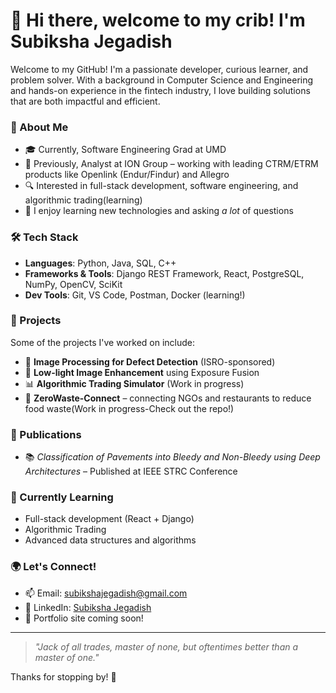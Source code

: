 # 👋 Hi there, welcome to my crib! I'm Subiksha Jegadish

Welcome to my GitHub! I'm a passionate developer, curious learner, and problem solver. With a background in Computer Science and Engineering and hands-on experience in the fintech industry, I love building solutions that are both impactful and efficient.

### 💼 About Me
- 🎓 Currently, Software Engineering Grad at UMD
- 💼 Previously, Analyst at ION Group – working with leading CTRM/ETRM products like Openlink (Endur/Findur) and Allegro
- 🔍 Interested in full-stack development, software engineering, and algorithmic trading(learning)
- 🧠 I enjoy learning new technologies and asking *a lot* of questions

### 🛠️ Tech Stack
- **Languages**: Python, Java, SQL, C++
- **Frameworks & Tools**: Django REST Framework, React, PostgreSQL, NumPy, OpenCV, SciKit
- **Dev Tools**: Git, VS Code, Postman, Docker (learning!)

### 🚀 Projects
Some of the projects I've worked on include:
- 🧪 **Image Processing for Defect Detection** (ISRO-sponsored)
- 📸 **Low-light Image Enhancement** using Exposure Fusion
- 📊 **Algorithmic Trading Simulator** (Work in progress)
- 🍱 **ZeroWaste-Connect** – connecting NGOs and restaurants to reduce food waste(Work in progress-Check out the repo!)

### 📝 Publications
- 📚 *Classification of Pavements into Bleedy and Non-Bleedy using Deep Architectures* – Published at IEEE STRC Conference

### 🌱 Currently Learning
- Full-stack development (React + Django)
- Algorithmic Trading
- Advanced data structures and algorithms

### 🌍 Let's Connect!
- 📫 Email: [subikshajegadish@gmail.com](mailto:subiksha.jegadish@gmail.com)
- 💼 LinkedIn: [Subiksha Jegadish](https://www.linkedin.com/in/subiksha-jegadish-7683031b2/)
- 🧠 Portfolio site coming soon!

---

> *"Jack of all trades, master of none, but oftentimes better than a master of one."*

Thanks for stopping by! 🌟
